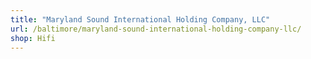 ```yaml
---
title: "Maryland Sound International Holding Company, LLC"
url: /baltimore/maryland-sound-international-holding-company-llc/
shop: Hifi
---
```

